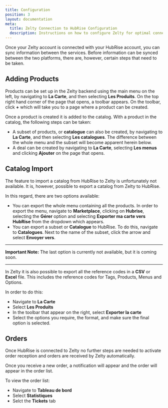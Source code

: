 ```yaml
---
title: Configuration
position: 3
layout: documentation
meta:
  title: Zelty Connection to HubRise Configuration
  description: Instructions on how to configure Zelty for optimal connection to HubRise and other platforms.
---
```


Once your Zelty account is connected with your HubRise account, you can sync information between the services. Before information can be synced between the two platforms, there are, however, certain steps that need to be taken.

## Adding Products

Products can be set up in the Zelty backend using the main menu on the left, by navigating to **La Carte**, and then selecting **Les Produits**. On the top right hand corner of the page that opens, a toolbar appears. On the toolbar, click **+** which will take you to a page where a product can be created. 

Once a product is created it is added to the catalog. With a product in the catalog, the following steps can be taken:

* A subset of products, or **catalogue** can also be created, by navigating to **La Carte**, and then selecting **Les catalogues**. The difference between the whole menu and the subset will become apparent herein below. 
* A deal can be created by navigating to **La Carte**, selecting **Les menus** and clicking **Ajouter** on the page that opens.

## Catalog Import

The feature to import a catalog from HubRise to Zelty is unfortunately not available. It is, however, possible to export a catalog from Zelty to HubRise. 

In this regard, there are two options available:

* You can export the whole menu containing all the products. In order to export the menu, navigate to **Marketplace**, clicking on **Hubrise**, selecting the **Gérer** option and selecting **Exporter ma carte vers HubRise** from the dropdown which appears.
* You can export a subset or **Catalogue** to HubRise. To do this, navigate to **Catalogues**. Next to the name of the subset, click the arrow and select **Envoyer vers**. 

---

**Important Note:** The last option is currently not available, but it is coming soon.

---

In Zelty it is also possible to export all the reference codes in a **CSV** or **Excel** file. This includes the reference codes for Tags, Products, Menus and Options. 

In order to do this:

* Navigate to **La Carte**
* Select **Les Produits**
* In the toolbar that appear on the right, select **Exporter la carte**
* Select the options you require, the format, and make sure the final option is selected.

## Orders

Once HubRise is connected to Zelty no further steps are needed to activate order reception and orders are received by Zelty automatically.

Once you receive a new order, a notification will appear and the order will appear in the order list.

To view the order list:

* Navigate to **Tableau de bord**
* Select **Statistiques**   
* Selct the **Tickets** tab


